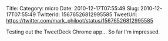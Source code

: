 Title: 
Category: micro
Date: 2010-12-17T07:55:49
Slug: 2010-12-17T07:55:49
TwitterId: 15676526812995585
TweetUrl: https://twitter.com/mark_philpot/status/15676526812995585

Testing out the TweetDeck Chrome app... So far I'm impressed.